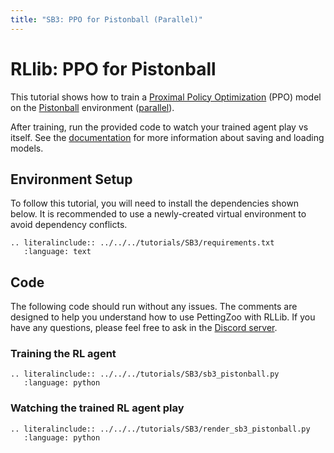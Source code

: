 ```yaml
---
title: "SB3: PPO for Pistonball (Parallel)"
---
```


# RLlib: PPO for Pistonball

This tutorial shows how to train a [Proximal Policy Optimization](https://stable-baselines3.readthedocs.io/en/master/modules/ppo.html) (PPO) model on the [Pistonball](https://pettingzoo.farama.org/environments/butterfly/pistonball/) environment ([parallel](https://pettingzoo.farama.org/api/parallel/)).

After training, run the provided code to watch your trained agent play vs itself. See the [documentation](https://stable-baselines3.readthedocs.io/en/master/guide/save_format.html) for more information about saving and loading models.


## Environment Setup
To follow this tutorial, you will need to install the dependencies shown below. It is recommended to use a newly-created virtual environment to avoid dependency conflicts.
```{eval-rst}
.. literalinclude:: ../../../tutorials/SB3/requirements.txt
   :language: text
```

## Code
The following code should run without any issues. The comments are designed to help you understand how to use PettingZoo with RLLib. If you have any questions, please feel free to ask in the [Discord server](https://discord.gg/nhvKkYa6qX).

### Training the RL agent

```{eval-rst}
.. literalinclude:: ../../../tutorials/SB3/sb3_pistonball.py
   :language: python
```

### Watching the trained RL agent play

```{eval-rst}
.. literalinclude:: ../../../tutorials/SB3/render_sb3_pistonball.py
   :language: python
```

